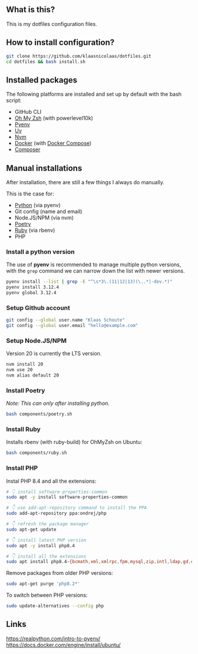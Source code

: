 ## What is this?

This is my dotfiles configuration files.

## How to install configuration?

```bash
git clone https://github.com/klaasnicolaas/dotfiles.git
cd dotfiles && bash install.sh
```

## Installed packages

The following platforms are installed and set up by default with the bash script:

- GitHub CLI
- [Oh My Zsh][omz] (with powerlevel10k)
- [Pyenv][pyenv]
- [Uv][uv]
- [Nvm][nvm]
- [Docker][docker] (with [Docker Compose][docker_compose])
- [Composer][composer]

## Manual installations

After installation, there are still a few things I always do manually.

This is the case for:

- [Python][python] (via pyenv)
- Git config (name and email)
- Node.JS/NPM (via nvm)
- [Poetry][poetry]
- [Ruby][ruby] (via rbenv)
- PHP

### Install a python version

The use of **pyenv** is recommended to manage multiple python versions, with the `grep` command we can narrow down the list with newer versions.

```bash
pyenv install --list | grep -E "^\s*3\.(11|12|13)(\..*|-dev.*)"
pyenv install 3.12.4
pyenv global 3.12.4
```

### Setup Github account

```bash
git config --global user.name "Klaas Schoute"
git config --global user.email "hello@example.com"
```

### Setup Node.JS/NPM

Version 20 is currently the LTS version.

```bash
nvm install 20
nvm use 20
nvm alias default 20
```

### Install Poetry

_Note: This can only after installing python._

```bash
bash components/poetry.sh
```

### Install Ruby

Installs rbenv (with ruby-build) for OhMyZsh on Ubuntu:

```bash
bash components/ruby.sh
```

### Install PHP

Instal PHP 8.4 and all the extensions:

```bash
# 👇 install software-properties-common
sudo apt -y install software-properties-common

# 👇 use add-apt-repository command to install the PPA
sudo add-apt-repository ppa:ondrej/php

# 👇 refresh the package manager
sudo apt-get update

# 👇 install latest PHP version
sudo apt -y install php8.4

# 👇 install all the extensions
sudo apt install php8.4-{bcmath,xml,xmlrpc,fpm,mysql,zip,intl,ldap,gd,cli,bz2,curl,common,mbstring,pgsql,opcache,soap,cgi,imagick,readline,sqlite3}
```

Remove packages from older PHP versions:

```bash
sudo apt-get purge 'php8.2*'
```

To switch between PHP versions:

```bash
sudo update-alternatives --config php
```

## Links

https://realpython.com/intro-to-pyenv/ <br>
https://docs.docker.com/engine/install/ubuntu/

[omz]: https://github.com/ohmyzsh/ohmyzsh
[pyenv]: https://github.com/pyenv/pyenv
[uv]: https://github.com/astral-sh/uv
[nvm]: https://github.com/nvm-sh/nvm
[docker]: https://docs.docker.com
[docker_compose]: https://github.com/docker/compose
[composer]: https://github.com/composer/composer
[python]: https://www.python.org
[poetry]: https://python-poetry.org/docs
[ruby]: https://www.ruby-lang.org/en/

